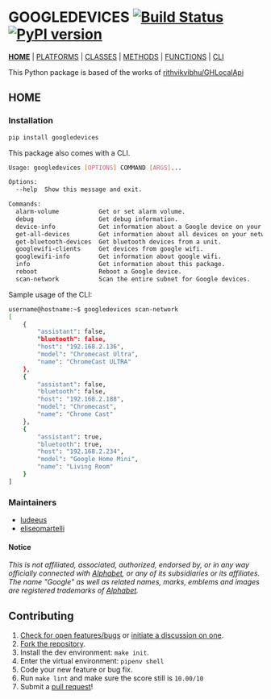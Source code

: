 # GOOGLEDEVICES [![Build Status][travis_status]][travis] [![PyPI version][pypi_badge]][pypi]

[**HOME**][home] | [PLATFORMS][platforms] | [CLASSES][classes] | [METHODS][methods] | [FUNCTIONS][functions] | [CLI][cli]

This Python package is based of the works of [rithvikvibhu/GHLocalApi][GHLocalApi]

## HOME

### Installation

```bash
pip install googledevices
```

This package also comes with a CLI.  

```bash
Usage: googledevices [OPTIONS] COMMAND [ARGS]...

Options:
  --help  Show this message and exit.

Commands:
  alarm-volume           Get or set alarm volume.
  debug                  Get debug information.
  device-info            Get information about a Google device on your...
  get-all-devices        Get information about all devices on your network.
  get-bluetooth-devices  Get bluetooth devices from a unit.
  googlewifi-clients     Get devices from google wifi.
  googlewifi-info        Get information about google wifi.
  info                   Get information about this package.
  reboot                 Reboot a Google device.
  scan-network           Scan the entire subnet for Google devices.
```

Sample usage of the CLI:

```bash
username@hostname:~$ googledevices scan-network
[
    {
        "assistant": false,
        "bluetooth": false,
        "host": "192.168.2.136",
        "model": "Chromecast Ultra",
        "name": "ChromeCast ULTRA"
    },
    {
        "assistant": false,
        "bluetooth": false,
        "host": "192.168.2.188",
        "model": "Chromecast",
        "name": "Chrome Cast"
    },
    {
        "assistant": true,
        "bluetooth": true,
        "host": "192.168.2.234",
        "model": "Google Home Mini",
        "name": "Living Room"
    }
]
```

### Maintainers

- [ludeeus][ludeeus]
- [eliseomartelli][eliseomartelli]

#### Notice

_This is not affiliated, associated, authorized, endorsed by, or in any way officially connected with [Alphabet][alphabet], or any of its subsidiaries or its affiliates. The name "Google" as well as related names, marks, emblems and images are registered trademarks of [Alphabet][alphabet]._


## Contributing

1. [Check for open features/bugs][issues]
  or [initiate a discussion on one][issues-new].
2. [Fork the repository][fork].
3. Install the dev environment: `make init`.
4. Enter the virtual environment: `pipenv shell`
5. Code your new feature or bug fix.
6. Run `make lint` and make sure the score still is `10.00/10`
7. Submit a [pull request][pull-request]!


<!-- links -->
[alphabet]: https://abc.xyz/
[commands]: https://github.com/ludeeus/googledevices/tree/master/googledevices/cli/commands
[eliseomartelli]: https://github.com/eliseomartelli
[fork]: https://github.com/ludeeus/googledevices/fork
[GHLocalApi]: https://github.com/rithvikvibhu/GHLocalApi
[issues]: https://github.com/ludeeus/googledevices/issues
[issues-new]: https://github.com/ludeeus/googledevices/issues/new
[ludeeus]: https://github.com/ludeeus
[pull-request]: https://github.com/ludeeus/googledevices/compare

<!-- menu -->
[travis]: https://travis-ci.com/ludeeus/googledevices
[travis_status]: https://travis-ci.com/ludeeus/googledevices.svg?branch=master
[pypi]:https://pypi.org/project/googledevices/
[pypi_badge]: https://badge.fury.io/py/googledevices.svg
[home]: https://ludeeus.github.io/ROOT/index.md
[platforms]: https://ludeeus.github.io/ROOT/platforms.md
[classes]: https://ludeeus.github.io/ROOT/classes.md
[methods]: https://ludeeus.github.io/ROOT/methods.md
[functions]: https://ludeeus.github.io/ROOT/functions.md
[cli]: https://ludeeus.github.io/ROOT/cli.md